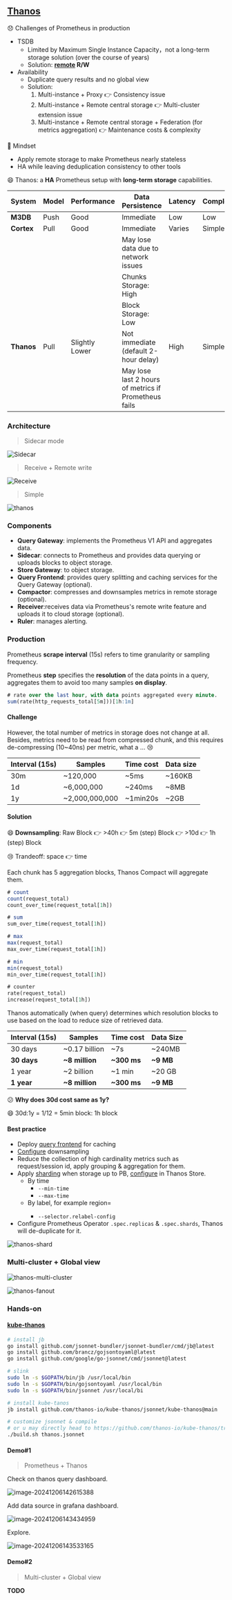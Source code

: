 ## [Thanos](https://thanos.io/)

:disappointed: Challenges of Prometheus in production

- TSDB
  - Limited by Maximum Single Instance Capacity，not a long-term storage solution (over the course of years)
  - Solution: **[remote](https://prometheus.io/blog/2019/10/10/remote-read-meets-streaming/) R/W**
- Availability
  - Duplicate query results and no global view
  - Solution:
    1. Multi-instance + Proxy 👉 Consistency issue
    2. Multi-instance + Remote central storage 👉 Multi-cluster extension issue
    3. Multi-instance + Remote central storage + Federation (for metrics aggregation) 👉 Maintenance costs & complexity

:thinking: Mindset

- Apply remote storage to make Prometheus nearly stateless
- HA while leaving deduplication consistency to other tools

:smile: Thanos: a **HA** Prometheus setup with **long-term storage** capabilities.

| System     | Model | Performance    | Data Persistence                                     | Latency | Complexity | Cost   |
| ---------- | ----- | -------------- | ---------------------------------------------------- | ------- | ---------- | ------ |
| **M3DB**   | Push  | Good           | Immediate                                            | Low     | Low        | Low    |
| **Cortex** | Pull  | Good           | Immediate                                            | Varies  | Simple     | Varies |
|            |       |                | May lose data due to network issues                  |         |            |        |
|            |       |                | Chunks Storage: High                                 |         |            |        |
|            |       |                | Block Storage: Low                                   |         |            |        |
| **Thanos** | Pull  | Slightly Lower | Not immediate (default 2-hour delay)                 | High    | Simple     | Low    |
|            |       |                | May lose last 2 hours of metrics if Prometheus fails |         |            |        |

### Architecture

> Sidecar mode



![Sidecar](https://camo.githubusercontent.com/bf5424c51f898d67566503e9aa26d95c172a59f2821b0db0298c48eb9251e7a1/68747470733a2f2f646f63732e676f6f676c652e636f6d2f64726177696e67732f642f652f32504143582d3176534a643332675068382d4d43354b6f302d502d76314b5130586e786130716d7356586f77746b7756476c637a476656572d56643431355936463132397a766833793076484c425a634a655a456f7a2f7075623f773d39363026683d373230)

> Receive + Remote write

![Receive](https://camo.githubusercontent.com/c9ce491da2d7a464fc6a667cfae23dd9e1be261043a872e77e3d8d58a258ba8c/68747470733a2f2f646f63732e676f6f676c652e636f6d2f64726177696e67732f642f652f32504143582d3176526459505f5f7544757967475235796d316478427a55364c45783576375273316341554b50736c35425a725247566c3559496a356c73445f464f6c6a6549564f475761746441493970617a6243502f7075623f773d39363026683d373230)

> Simple

![thanos](Readme.assets/thanos.png)

### Components

- **Query Gateway**: implements the Prometheus V1 API and aggregates data.
- **Sidecar**: connects to Prometheus and provides data querying or uploads blocks to object storage.
- **Store Gateway**: to object storage.
- **Query Frontend**: provides query splitting and caching services for the Query Gateway (optional).
- **Compactor**: compresses and downsamples metrics in remote storage (optional).
- **Receiver**:receives data via Prometheus's remote write feature and uploads it to cloud storage (optional).
- **Ruler**: manages alerting.

### Production

Prometheus **scrape interval** (15s) refers to time granularity or sampling frequency.

Prometheus **step** specifies the **resolution** of the data points in a query, aggregates them to avoid too many samples **on display**.

```sql
# rate over the last hour, with data points aggregated every minute.
sum(rate(http_requests_total[5m]))[1h:1m]
```

#### Challenge

However, the total number of metrics in storage does not change at all. Besides, metrics need to be read from compressed chunk, and this requires de-compressing (10~40ns) per metric, what a ... :cry:

| Interval (15s) | Samples        | Time cost | Data size |
| -------------- | -------------- | --------- | --------- |
| 30m            | ~120,000       | ~5ms      | ~160KB    |
| 1d             | ~6,000,000     | ~240ms    | ~8MB      |
| 1y             | ~2,000,000,000 | ~1min20s  | ~2GB      |

#### Solution

:smile: **Downsampling**: Raw Block 👉 >40h 👉 5m (step) Block 👉 >10d 👉 1h (step) Block

:cry: Trandeoff: space 👉 time

Each chunk has 5 aggregation blocks, Thanos Compact will aggregate them.

```sql
# count
count(request_total)
count_over_time(request_total[1h])

# sum
sum_over_time(request_total[1h])

# max
max(request_total)
max_over_time(request_total[1h])

# min
min(request_total)
min_over_time(request_total[1h])

# counter
rate(request_total)
increase(request_total[1h])
```

Thanos automatically (when query) determines which resolution blocks to use based on the load to reduce size of retrieved data.

| Interval (15s) | Samples        | Time cost   | Data Size |
| -------------- | -------------- | ----------- | --------- |
| 30 days        | ~0.17 billion  | ~7s         | ~240MB    |
| **30 days**    | **~8 million** | **~300 ms** | **~9 MB** |
| 1 year         | ~2 billion     | ~1 min      | ~20 GB    |
| **1 year**     | **~8 million** | **~300 ms** | **~9 MB** |

:confused: **Why does 30d cost same as 1y?**

:smile: 30d:1y = 1/12 = 5min block: 1h block

#### Best practice

- Deploy [query frontend](https://thanos.io/tip/components/query-frontend.md/) for caching
- [Configure](https://thanos.io/tip/components/compact.md/) downsampling
- Reduce the collection of high cardinality metrics such as request/session id, apply grouping & aggregation for them.
- Apply [sharding](https://thanos.io/tip/proposals-accepted/202205-vertical-query-sharding.md/) when storage up to PB, [configure](https://thanos.io/tip/components/store.md/) in Thanos Store.
  - By time
    - `--min-time`
    - `--max-time`
  - By label, for example region=<regex>
    - `--selector.relabel-config`
- Configure Prometheus Operator `.spec.replicas` & `.spec.shards`, Thanos will de-duplicate for it.

![thanos-shard](Readme.assets/thanos-shard.png)

### Multi-cluster + Global view

> 

![thanos-multi-cluster](Readme.assets/thanos-multi-cluster-1733468917433-4.png)

![thanos-fanout](Readme.assets/thanos-fanout.png)

### Hands-on

#### [kube-thanos](https://github.com/thanos-io/kube-thanos)

```bash
# install jb
go install github.com/jsonnet-bundler/jsonnet-bundler/cmd/jb@latest
go install github.com/brancz/gojsontoyaml@latest
go install github.com/google/go-jsonnet/cmd/jsonnet@latest

# slink
sudo ln -s $GOPATH/bin/jb /usr/local/bin
sudo ln -s $GOPATH/bin/gojsontoyaml /usr/local/bin
sudo ln -s $GOPATH/bin/jsonnet /usr/local/bi

# install kube-tanos
jb install github.com/thanos-io/kube-thanos/jsonnet/kube-thanos@main

# customize jsonnet & compile
# or u may directly head to https://github.com/thanos-io/kube-thanos/tree/main/manifests
./build.sh thanos.jsonnet
```

#### Demo#1

> Prometheus + Thanos

Check on thanos query dashboard.

![image-20241206142615388](Readme.assets/image-20241206142615388.png)

Add data source in grafana dashboard.

![image-20241206143434959](Readme.assets/image-20241206143434959.png)

Explore.

![image-20241206143533165](Readme.assets/image-20241206143533165.png)

#### Demo#2

> Multi-cluster + Global view

**TODO**
